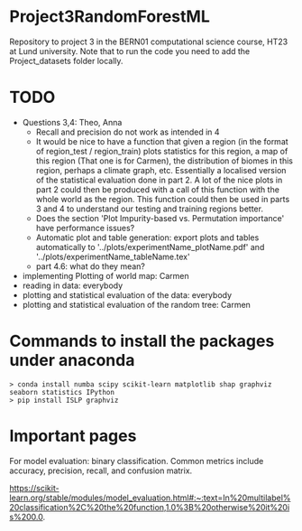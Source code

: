 # Project3RandomForestML

Repository to project 3 in the BERN01 computational science course, HT23 at Lund university. Note that to run the code you need to add the Project_datasets folder locally.

# TODO
- Questions 3,4: Theo, Anna
  - Recall and precision do not work as intended in 4
  - It would be nice to have a function that given a region (in the format of region_test / region_train) plots statistics for this region, a map of this region (That one is for Carmen), the distribution of biomes in this region, perhaps a climate graph, etc. Essentially a localised version of the statistical evaluation done in part 2. A lot of the nice plots in part 2 could then be produced with a call of this function with the whole world as the region. This function could then be used in parts 3 and 4 to understand our testing and training regions better.
  - Does the section 'Plot Impurity-based vs. Permutation importance' have performance issues?
  - Automatic plot and table generation: export plots and tables automatically to '../plots/experimentName_plotName.pdf' and '../plots/experimentName_tableName.tex'
  - part 4.6: what do they mean?
- implementing Plotting of world map: Carmen
- reading in data: everybody
- plotting and statistical evaluation of the data: everybody
- plotting and statistical evaluation of the random tree: Carmen


# Commands to install the packages under anaconda
    > conda install numba scipy scikit-learn matplotlib shap graphviz seaborn statistics IPython
    > pip install ISLP graphviz

# Important pages
For model evaluation: binary classification. Common metrics include accuracy, precision, recall, and confusion matrix.

https://scikit-learn.org/stable/modules/model_evaluation.html#:~:text=In%20multilabel%20classification%2C%20the%20function,1.0%3B%20otherwise%20it%20is%200.0.

